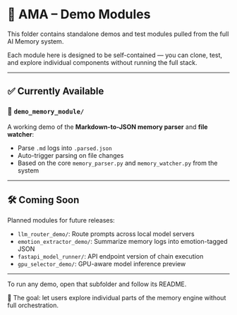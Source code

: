 # 🧪 AMA – Demo Modules

This folder contains standalone demos and test modules pulled from the full AI Memory system.

Each module here is designed to be self-contained — you can clone, test, and explore individual components without running the full stack.

---

## ✅ Currently Available

### 📂 `demo_memory_module/`

A working demo of the **Markdown-to-JSON memory parser** and **file watcher**:
- Parse `.md` logs into `.parsed.json`
- Auto-trigger parsing on file changes
- Based on the core `memory_parser.py` and `memory_watcher.py` from the system

---

## 🛠️ Coming Soon

Planned modules for future releases:
- `llm_router_demo/`: Route prompts across local model servers
- `emotion_extractor_demo/`: Summarize memory logs into emotion-tagged JSON
- `fastapi_model_runner/`: API endpoint version of chain execution
- `gpu_selector_demo/`: GPU-aware model inference preview

---

To run any demo, open that subfolder and follow its README.

🧠 The goal: let users explore individual parts of the memory engine without full orchestration.

